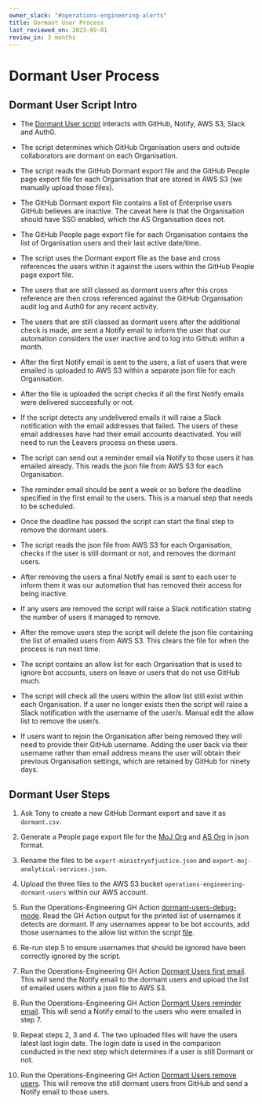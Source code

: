 ```yaml
---
owner_slack: "#operations-engineering-alerts"
title: Dormant User Process
last_reviewed_on: 2023-09-01
review_in: 3 months
---
```


# Dormant User Process

## Dormant User Script Intro

- The [Dormant User script](https://github.com/ministryofjustice/operations-engineering/blob/main/bin/dormant_users.py) interacts with GitHub, Notify, AWS S3, Slack and Auth0.

- The script determines which GitHub Organisation users and outside collaborators are dormant on each Organisation.

- The script reads the GitHub Dormant export file and the GitHub People page export file for each Organisation that are stored in AWS S3 (we manually upload those files).

- The GitHub Dormant export file contains a list of Enterprise users GitHub believes are inactive. The caveat here is that the Organisation should have SSO enabled, which the AS Organisation does not.

- The GitHub People page export file for each Organisation contains the list of Organisation users and their last active date/time.

- The script uses the Dormant export file as the base and cross references the users within it against the users within the GitHub People page export file.

- The users that are still classed as dormant users after this cross reference are then cross referenced against the GitHub Organisation audit log and Auth0 for any recent activity.

- The users that are still classed as dormant users after the additional check is made, are sent a Notify email to inform the user that our automation considers the user inactive and to log into Github within a month.

- After the first Notify email is sent to the users, a list of users that were emailed is uploaded to AWS S3 within a separate json file for each Organisation.

- After the file is uploaded the script checks if all the first Notify emails were delivered successfully or not.

- If the script detects any undelivered emails it will raise a Slack notification with the email addresses that failed. The users of these email addresses have had their email accounts deactivated. You will need to run the Leavers process on these users.

- The script can send out a reminder email via Notify to those users it has emailed already. This reads the json file from AWS S3 for each Organisation.

- The reminder email should be sent a week or so before the deadline specified in the first email to the users. This is a manual step that needs to be scheduled.

- Once the deadline has passed the script can start the final step to remove the dormant users.

- The script reads the json file from AWS S3 for each Organisation, checks if the user is still dormant or not, and removes the dormant users.

- After removing the users a final Notify email is sent to each user to inform them it was our automation that has removed their access for being inactive.

- If any users are removed the script will raise a Slack notification stating the number of users it managed to remove.

- After the remove users step the script will delete the json file containing the list of emailed users from AWS S3. This clears the file for when the process is run next time.

- The script contains an allow list for each Organisation that is used to ignore bot accounts, users on leave or users that do not use GitHub much.

- The script will check all the users within the allow list still exist within each Organisation. If a user no longer exists then the script will raise a Slack notification with the username of the user/s. Manual edit the allow list to remove the user/s.

- If users want to rejoin the Organisation after being removed they will need to provide their GitHub username. Adding the user back via their username rather than email address means the user will obtain their previous Organisation settings, which are retained by GitHub for ninety days.

## Dormant User Steps

1. Ask Tony to create a new GitHub Dormant export and save it as `dormant.csv`.

2. Generate a People page export file for the [MoJ Org](https://github.com/orgs/ministryofjustice/people) and [AS Org](https://github.com/orgs/moj-analytical-services/people) in json format.

3. Rename the files to be `export-ministryofjustice.json` and `export-moj-analytical-services.json`.

4. Upload the three files to the AWS S3 bucket `operations-engineering-dormant-users` within our AWS account.

5. Run the Operations-Engineering GH Action [dormant-users-debug-mode](https://github.com/ministryofjustice/operations-engineering/actions/workflows/dormant-users-debug-mode.yml). Read the GH Action output for the printed list of usernames it detects are dormant. If any usernames appear to be bot accounts, add those usernames to the allow list within the script [file](https://github.com/ministryofjustice/operations-engineering/blob/main/bin/dormant_users.py).

6. Re-run step 5 to ensure usernames that should be ignored have been correctly ignored by the script.

7. Run the Operations-Engineering GH Action [Dormant Users first email](https://github.com/ministryofjustice/operations-engineering/actions/workflows/dormant-users-first-email.yml). This will send the Notify email to the dormant users and upload the list of emailed users within a json file to AWS S3.

8. Run the Operations-Engineering GH Action [Dormant Users reminder email](https://github.com/ministryofjustice/operations-engineering/actions/workflows/dormant-users-reminder-email.yml). This will send a Notify email to the users who were emailed in step 7.

9. Repeat steps 2, 3 and 4. The two uploaded files will have the users latest last login date. The login date is used in the comparison conducted in the next step which determines if a user is still Dormant or not.

10. Run the Operations-Engineering GH Action [Dormant Users remove users](https://github.com/ministryofjustice/operations-engineering/actions/workflows/dormant-users-remove-users.yml). This will remove the still dormant users from GitHub and send a Notify email to those users.
